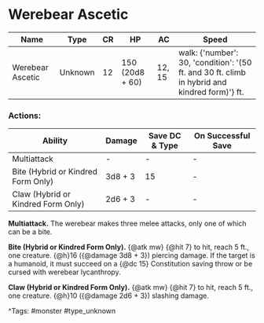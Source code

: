 # Werebear Ascetic

| Name | Type | CR | HP | AC | Speed |
|------|------|----|----|----|-------|
| Werebear Ascetic | Unknown | 12 | 150 (20d8 + 60) | 12, 15 | walk: {'number': 30, 'condition': '(50 ft. and 30 ft. climb in hybrid and kindred form)'} ft. |

### Actions:

| Ability | Damage | Save DC & Type | On Successful Save |
|---------|--------|----------------|--------------------|
| Multiattack | - | - | - |
| Bite (Hybrid or Kindred Form Only) | 3d8 + 3 | 15 | - |
| Claw (Hybrid or Kindred Form Only) | 2d6 + 3 | - | - |


**Multiattack.** The werebear makes three melee attacks, only one of which can be a bite.

**Bite (Hybrid or Kindred Form Only).** {@atk mw} {@hit 7} to hit, reach 5 ft., one creature. {@h}16 ({@damage 3d8 + 3}) piercing damage. If the target is a humanoid, it must succeed on a {@dc 15} Constitution saving throw or be cursed with werebear lycanthropy.

**Claw (Hybrid or Kindred Form Only).** {@atk mw} {@hit 7} to hit, reach 5 ft., one creature. {@h}10 ({@damage 2d6 + 3}) slashing damage.

^Tags: #monster #type_unknown